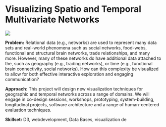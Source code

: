 # Visualizing Spatio and Temporal Multivariate Networks
![](https://vishub.net/figures/vistorian.png)

**Problem:** Relational data (e.g., networks) are used to represent many data sets and real-world phenomena such as social networks, food-webs, functional and structural brain networks, trade relationships, and many more. However, many of these networks do have additional data attached to the, such as geography (e.g., trading networks), or time (e.g., functional brain connectivity, social networks). How can this complexity be visualized to allow for both effective interactive exploration and engaging communication? 

**Approach:** This project will design new visualization techniques for geographic and temporal networks across a range of domains. We will engage in co-design sessions, workshops, prototyping, system-building, longitudinal projects, software architecture and a range of human-centered evaluation techniques. 

**Skillset:** D3, webdevelopment, Data Bases, visualization de
